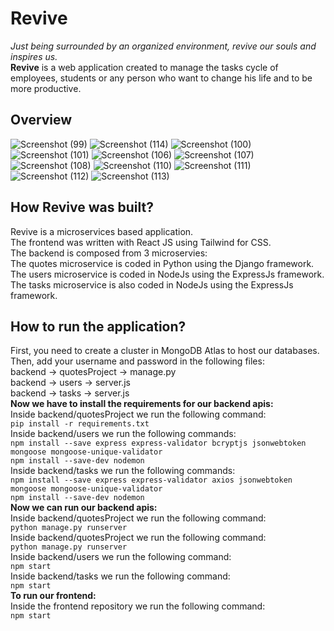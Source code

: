 # Revive
_Just being surrounded by an organized environment, revive our souls and inspires us._\
**Revive** is a web application created to manage the tasks cycle of employees, students or any person who want to change his life and to be more productive.  
  
## Overview
![Screenshot (99)](https://user-images.githubusercontent.com/75786591/197496414-24eb0ae2-1cab-43ae-bf7f-771faa189e20.png)
![Screenshot (114)](https://user-images.githubusercontent.com/75786591/197496688-ceb98553-6149-45cf-81ee-61966ff5a975.png)
![Screenshot (100)](https://user-images.githubusercontent.com/75786591/197496736-14847896-72ef-4ce5-b390-6c4b633f464b.png)
![Screenshot (101)](https://user-images.githubusercontent.com/75786591/197496754-d4d9b182-d46f-4161-a445-a5bc097dac90.png)
![Screenshot (106)](https://user-images.githubusercontent.com/75786591/197496942-33fd1054-2932-4ce4-a694-d820e0e3030a.png)
![Screenshot (107)](https://user-images.githubusercontent.com/75786591/197497143-28b1e186-6fdf-41a5-bddd-33ebb3324cce.png)
![Screenshot (108)](https://user-images.githubusercontent.com/75786591/197497167-f2e0bfe7-96cf-4069-a1ce-9d88ddebfc6a.png)
![Screenshot (110)](https://user-images.githubusercontent.com/75786591/197497275-d3ffc2b8-4351-4f61-b3fa-c852b7ce3fe9.png)
![Screenshot (111)](https://user-images.githubusercontent.com/75786591/197497361-48a7847b-0a4f-49ca-bdd1-a3a72f74ea3e.png)
![Screenshot (112)](https://user-images.githubusercontent.com/75786591/197497449-e5f23d83-e0c7-4374-a622-d44b760e28b6.png)
![Screenshot (113)](https://user-images.githubusercontent.com/75786591/197497462-e75e8409-411b-4da3-85bc-a0b1faee3de3.png)

## How Revive was built?
Revive is a microservices based application.  
The frontend was written with React JS using Tailwind for CSS.  
The backend is composed from 3 microservies:  
The quotes microservice is coded in Python using the Django framework.  
The users microservice is coded in NodeJs using the ExpressJs framework.  
The tasks microservice is also coded in NodeJs using the ExpressJs framework.  
  
## How to run the application?
First, you need to create a cluster in MongoDB Atlas to host our databases.  
Then, add your username and password in the following files:  
backend -> quotesProject -> manage.py  
backend -> users -> server.js  
backend -> tasks -> server.js  
**Now we have to install the requirements for our backend apis:**  
Inside backend/quotesProject we run the following command:  
`pip install -r requirements.txt`  
Inside backend/users we run the following commands:  
`npm install --save express express-validator bcryptjs jsonwebtoken mongoose mongoose-unique-validator`  
`npm install --save-dev nodemon`  
Inside backend/tasks we run the following commands:  
`npm install --save express express-validator axios jsonwebtoken mongoose mongoose-unique-validator`  
`npm install --save-dev nodemon`  
**Now we can run our backend apis:**  
Inside backend/quotesProject we run the following command:  
`python manage.py runserver`  
Inside backend/quotesProject we run the following command:  
`python manage.py runserver`  
Inside backend/users we run the following command:  
`npm start`  
Inside backend/tasks we run the following command:  
`npm start`  
**To run our frontend:**  
Inside the frontend repository we run the following command:  
`npm start`  
